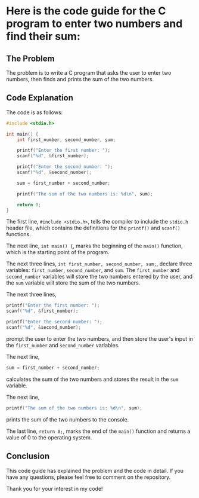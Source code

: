 # Here is the code guide for the C program to enter two numbers and find their sum:

## The Problem

The problem is to write a C program that asks the user to enter two numbers, then finds and prints the sum of the two numbers.

## Code Explanation

The code is as follows:

```c
#include <stdio.h>

int main() {
    int first_number, second_number, sum;

    printf("Enter the first number: ");
    scanf("%d", &first_number);

    printf("Enter the second number: ");
    scanf("%d", &second_number);

    sum = first_number + second_number;

    printf("The sum of the two numbers is: %d\n", sum);

    return 0;
}
```

The first line, `#include <stdio.h>`, tells the compiler to include the `stdio.h` header file, which contains the definitions for the `printf()` and `scanf()` functions.

The next line, `int main() {`, marks the beginning of the `main()` function, which is the starting point of the program.

The next three lines, `int first_number, second_number, sum;`, declare three variables: `first_number`, `second_number`, and `sum`. The `first_number` and `second_number` variables will store the two numbers entered by the user, and the `sum` variable will store the sum of the two numbers.

The next three lines,

```c
printf("Enter the first number: ");
scanf("%d", &first_number);

printf("Enter the second number: ");
scanf("%d", &second_number);
```

prompt the user to enter the two numbers, and then store the user's input in the `first_number` and `second_number` variables.

The next line,

```c
sum = first_number + second_number;
```

calculates the sum of the two numbers and stores the result in the `sum` variable.

The next line,

```c
printf("The sum of the two numbers is: %d\n", sum);
```

prints the sum of the two numbers to the console.

The last line, `return 0;`, marks the end of the `main()` function and returns a value of 0 to the operating system.

## Conclusion

This code guide has explained the problem and the code in detail. If you have any questions, please feel free to comment on the repository.

Thank you for your interest in my code!